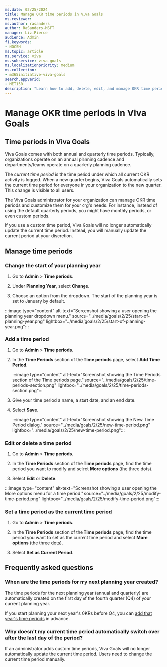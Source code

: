 ```yaml
---
ms.date: 02/25/2024
title: Manage OKR time periods in Viva Goals
ms.reviewer: 
ms.author: rasanders
author: RaSanders-MSFT
manager: Liz.Pierce
audience: Admin
f1.keywords:
- NOCSH
ms.topic: article
ms.service: viva
ms.subservice: viva-goals
ms.localizationpriority: medium
ms.collection:  
- m365initiative-viva-goals  
search.appverid:
- MET150
description: "Learn how to add, delete, edit, and manage OKR time periods in Viva Goals, as well as the details of how time periods work."
---
```


# Manage OKR time periods in Viva Goals

## Time periods in Viva Goals

Viva Goals comes with both annual and quarterly time periods. Typically, organizations operate on an annual planning cadence and departments/teams operate on a quarterly planning cadence.

The *current time period* is the time period under which all current OKR activity is logged. When a new quarter begins, Viva Goals automatically sets the current time period for everyone in your organization to the new quarter. This change is visible to all users.

The Viva Goals administrator for your organization can manage OKR time periods and customize them for your org's needs. For instance, instead of using the default quarterly periods, you might have monthly periods, or even custom periods.

If you use a custom time period, Viva Goals will no longer automatically update the current time period. Instead, you will manually update the current period at your discretion.

## Manage time periods

### Change the start of your planning year

1. Go to **Admin** > **Time periods**.

1. Under **Planning Year**, select **Change**.

1. Choose an option from the dropdown. The start of the planning year is set to January by default.

:::image type="content" alt-text="Screenshot showing a user opening the planning year dropdown menu." source="../media/goals/2/25/start-of-planning-year.png" lightbox="../media/goals/2/25/start-of-planning-year.png":::

### Add a time period

1. Go to **Admin** > **Time periods**.

1. In the **Time Periods** section of the **Time periods** page, select **Add Time Period**.

    :::image type="content" alt-text="Screenshot showing the Time Periods section of the Time periods page." source="../media/goals/2/25/time-periods-section.png" lightbox="../media/goals/2/25/time-periods-section.png":::

1. Give your time period a name, a start date, and an end date.

1. Select **Save**.

    :::image type="content" alt-text="Screenshot showing the New Time Period dialog." source="../media/goals/2/25/new-time-period.png" lightbox="../media/goals/2/25/new-time-period.png":::

### Edit or delete a time period

1. Go to **Admin** > **Time periods**.

1. In the **Time Periods** section of the **Time periods** page, find the time period you want to modify and select **More options** (the three dots).

1. Select **Edit** or **Delete**.

:::image type="content" alt-text="Screenshot showing a user opening the More options menu for a time period." source="../media/goals/2/25/modify-time-period.png" lightbox="../media/goals/2/25/modify-time-period.png":::

### Set a time period as the current time period

1. Go to **Admin** > **Time periods**.

1. In the **Time Periods** section of the **Time periods** page, find the time period you want to set as the current time period and select **More options** (the three dots).

1. Select **Set as Current Period**.

## Frequently asked questions

### When are the time periods for my next planning year created?

The time periods for the next planning year (annual and quarterly) are automatically created on the first day of the fourth quarter (Q4) of your current planning year.

If you start planning your next year's OKRs before Q4, you can [add that year's time periods](#add-a-time-period) in advance.

### Why doesn't my current time period automatically switch over after the last day of the period?

If an administrator adds custom time periods, Viva Goals will no longer automatically update the current time period. Users need to change the current time period manually.
